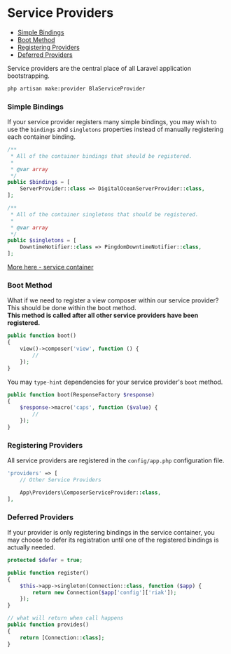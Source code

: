 # Service Providers

* [Simple Bindings](#simple-bindings)
* [Boot Method](#boot-method)
* [Registering Providers](#registering-providers)
* [Deferred Providers](#deferred-providers)

Service providers are the central place of all Laravel application bootstrapping.

```bash
php artisan make:provider BlaServiceProvider
```

### Simple Bindings
If your service provider registers many simple bindings, you may wish to use the <code>bindings</code> and <code>singletons</code> properties instead of manually registering each container binding.
```php
/**
 * All of the container bindings that should be registered.
 *
 * @var array
 */
public $bindings = [
    ServerProvider::class => DigitalOceanServerProvider::class,
];

/**
 * All of the container singletons that should be registered.
 *
 * @var array
 */
public $singletons = [
    DowntimeNotifier::class => PingdomDowntimeNotifier::class,
];
```
[More here - service container](./service-container.md)

### Boot Method
What if we need to register a view composer within our service provider? This should be done within the boot method. <br>
**This method is called after all other service providers have been registered.**
```php
public function boot()
{
    view()->composer('view', function () {
        //
    });
}
```
You may <code>type-hint</code> dependencies for your service provider's <code>boot</code> method.
```php
public function boot(ResponseFactory $response)
{
    $response->macro('caps', function ($value) {
        //
    });
}
```

### Registering Providers
All service providers are registered in the <code>config/app.php</code> configuration file.
```php
'providers' => [
    // Other Service Providers

    App\Providers\ComposerServiceProvider::class,
],
```

### Deferred Providers
If your provider is only registering bindings in the service container, you may choose to defer its registration until one of the registered bindings is actually needed.
```php
protected $defer = true;

public function register()
{
    $this->app->singleton(Connection::class, function ($app) {
        return new Connection($app['config']['riak']);
    });
}

// what will return when call happens
public function provides()
{
    return [Connection::class];
}
```
